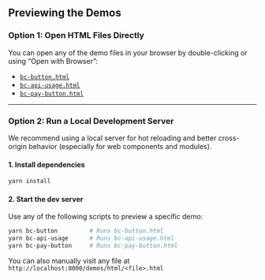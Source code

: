 ## Previewing the Demos

### Option 1: Open HTML Files Directly

You can open any of the demo files in your browser by double-clicking or using “Open with Browser”:

* [`bc-button.html`](./bc-button.html)
* [`bc-api-usage.html`](./bc-api-usage.html)
* [`bc-pay-button.html`](./bc-pay-button.html)

---

### Option 2: Run a Local Development Server

We recommend using a local server for hot reloading and better cross-origin behavior (especially for web components and modules).

#### 1. Install dependencies

```bash
yarn install
````

#### 2. Start the dev server

Use any of the following scripts to preview a specific demo:

```bash
yarn bc-button         # Runs bc-button.html 
yarn bc-api-usage      # Runs bc-api-usage.html
yarn bc-pay-button     # Runs bc-pay-button.html
```


You can also manually visit any file at `http://localhost:8000/demos/html/<file>.html`

